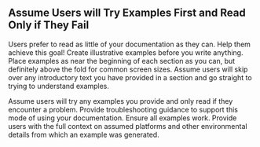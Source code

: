## Assume Users will Try Examples First and Read Only if They Fail

Users prefer to read as little of your documentation as they can. Help them achieve this goal! Create illustrative examples before you write anything. Place examples as near the beginning of each section as you can, but definitely above the fold for common screen sizes. Assume users will skip over any introductory text you have provided in a section and go straight to trying to understand examples.

Assume users will try any examples you provide and only read if they encounter a problem. Provide troubleshooting guidance to support this mode of using your documentation. Ensure all examples work. Provide users with the full context on assumed platforms and other environmental details from which an example was generated.

















































